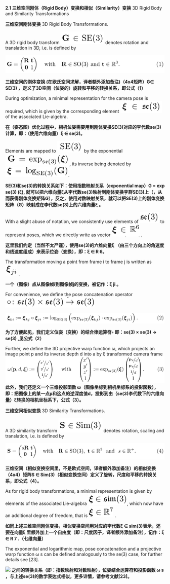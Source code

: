 **2.1 三维空间刚体（Rigid Body）变换和相似（Similarity）变换**  3D Rigid Body and Similarity Transformations

**三维空间刚体变换** 3D Rigid Body Transformations.

A 3D rigid body transform ![](/assets/math_4.png) denotes rotation and translation in 3D, i.e. is defined by

![](/assets/equation_1.png)

**三维空间的刚体变换 \(在欧氏空间求解，译者额外添加备注\)（4x4矩阵）G∈ SE\(3\)  ，定义了3D空间（位姿的）旋转和平移的转换关系，即公式（1）**

During optimization, a minimal representation for the camera pose is required, which is given by the corresponding element ![](/assets/math_5.png) of the associated Lie-algebra.

**在（姿态图）优化过程中，相机位姿需要用到刚体变换SE\(3\)对应的李代数se\(3\)计算，即：（使用六维向量）ξ ∈ se\(3\)。**

Elements are mapped to ![](/assets/math_6.png) by the exponential ![](/assets/math_7.png) , its inverse being denoted by ![](/assets/math_8.png).

**SE\(3\)和se\(3\)的转换关系如下：使用指数映射关系（exponential map）G = exp se\(3\) \(ξ\), 就可以把六维向量ξ从李代数se\(3\)映射到刚体变换李群SE\(3\)上（，从而获得刚体变换矩阵G），反之，使用对数映射关系，就可以把SE\(3\)上的刚体变换矩阵（G）映射成在李代数se\(3\)上的六维向量ξ 。**

With a slight abuse of notation, we consistently use elements of ![](/assets/math_9.png) to represent poses, which we directly write as vector ![](/assets/math_10.png) .

**这里我们约定（当然不太严谨），使用se\(3\)的六维向量ξ （由三个方向上的角速度和线速度组成）来表示位姿（变换），即：ξ ∈ R 6。**

The transformation moving a point from frame i to frame j is written as ![](/assets/math_11.png) .

**一个（图像）点从图像帧i到图像帧j的变换，被记作：ξ ji 。**

For convenience, we define the pose concatenation operator ![](/assets/math_12.png)

![](/assets/equation_2.png)

**为了方便起见，我们定义位姿（变换）的结合律运算符◦ 即：se\(3\) × se\(3\) → se\(3\) ,见公式（2）**

Further, we define the 3D projective warp function ω, which projects an image point p and its inverse depth d into a by ξ transformed camera frame![](/assets/equation_3.png)**此外，我们还定义一个三维投影函数 ω（图像坐标到相机坐标系的投影函数），即：把图像上的某一点p和这点的逆深度值d，投影到由（se\(3\)李代数下的六维向量）ξ转换的相机坐标系下，公式（3）。**

**三维空间相似变换** 3D Similarity Transformations.

A 3D similarity transform ![](/assets/math_13.png) denotes rotation, scaling and translation, i.e. is defined by

![](/assets/equation_4.png)

**三维空间（相似变换空间里，不是欧式空间，译者额外添加备注）的相似变换（4x4）矩阵S ∈ Sim\(3\)（相似变换空间）定义了旋转，尺度和平移的转换关系，即公式（4）。**

As for rigid body transformations, a minimal representation is given by elements of the associated Lie-algebra ![](/assets/math_14.png), which now have an additional degree of freedom, that is ![](/assets/math_15.png) .

**如同上述三维空间刚体变换，相似变换空间用对应的李代数ξ ∈ sim\(3\)表示，还要在向量ξ 里额外加上一个自由度（即：尺度因子，译者额外添加备注），记作：ξ ∈ R 7 .（七维向量）**

The exponential and logarithmic map, pose concatenation and a projective warp function ω s can be defined analogously to the se\(3\) case, for further details see \[23\].

![](/assets/math_17.png\)**和**![]\(/assets/math_16.png) **之间的转换关系（即：指数映射和对数映射），位姿结合运算符和投影函数 ω s ，与上述se\(3\)的数学表达式相似，更多详情，请参考文献\[23\]。**


